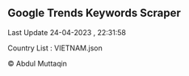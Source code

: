 

## Google Trends Keywords Scraper 
 
Last Update 24-04-2023 , 22:31:58

Country List :
VIETNAM.json



© Abdul Muttaqin 
